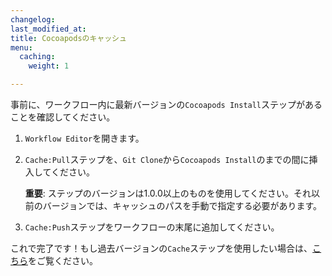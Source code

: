 ```yaml
---
changelog:
last_modified_at:
title: Cocoapodsのキャッシュ
menu:
  caching:
    weight: 1

---
```

事前に、ワークフロー内に最新バージョンの`Cocoapods Install`ステップがあることを確認してください。

1. `Workflow Editor`を開きます。
2. `Cache:Pull`ステップを、`Git Clone`から`Cocoapods Install`のまでの間に挿入してください。

   **重要**: ステップのバージョンは1.0.0以上のものを使用してください。それ以前のバージョンでは、キャッシュのパスを手動で指定する必要があります。
3. `Cache:Push`ステップをワークフローの末尾に追加してください。

これで完了です！もし過去バージョンの`Cache`ステップを使用したい場合は、[こちら](https://discuss.bitrise.io/t/how-to-cache-cocoapods-dependencies/193)をご覧ください。